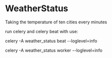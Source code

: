 # WeatherStatus
Taking the temperature of ten cities every minutes

run celery and celery beat with use:

celery -A weather_status beat --loglevel=info

celery -A weather_status worker --loglevel=info
